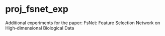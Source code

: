 # proj_fsnet_exp
Additional experiments for the paper: FsNet: Feature Selection Network on High-dimensional Biological Data
